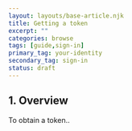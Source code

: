 ```yaml
---
layout: layouts/base-article.njk
title: Getting a token
excerpt: ""
categories: browse
tags: [guide,sign-in]
primary_tag: your-identity
secondary_tag: sign-in
status: draft
---
```


## 1. Overview

To obtain a token..
